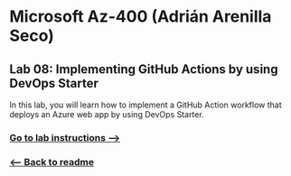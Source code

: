 # Microsoft Az-400 (Adrián Arenilla Seco)

## Lab 08: Implementing GitHub Actions by using DevOps Starter
In this lab, you will learn how to implement a GitHub Action workflow that deploys an Azure web app by using DevOps Starter.

### [Go to lab instructions -->](AZ400_M08_Implementing_GitHub_Actions_by_using_DevOps_Starter.md)


### [<-- Back to readme](../README.md)

